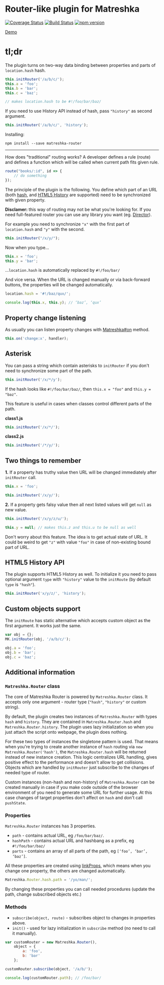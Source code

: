 Router-like plugin for Matreshka
============

[![Coverage Status](https://coveralls.io/repos/github/finom/matreshka-router/badge.svg?branch=master)](https://coveralls.io/github/finom/matreshka-router?branch=master) [![Build Status](https://travis-ci.org/finom/matreshka-router.svg?branch=master)](https://travis-ci.org/finom/matreshka-router) [![npm version](https://badge.fury.io/js/matreshka-router.svg)](https://badge.fury.io/js/matreshka-router)

[Demo](http://jsbin.com/pigihe/10/)

# tl;dr

The plugin turns on two-way data binding between properties and parts of ``location.hash`` hash.

```js
this.initRouter('/a/b/c/');
this.a = 'foo';
this.b = 'bar';
this.c = 'baz';

// makes location.hash to be #!/foo/bar/baz/
```

If you need to use History API instead of hash, pass ``"history"`` as second argument.


```js
this.initRouter('/a/b/c/', 'history');
```

Installing:
```
npm install --save matreshka-router
```
-------



How does "traditional" routing works? A developer defines a rule (route) and defines a function which will be called when current path fits given rule.

```js
route("books/:id", id => {
	// do something
});
```



The principle of the plugin is the following. You define which part of an URL (both [hash](https://developer.mozilla.org/ru/docs/Web/API/Window/location), and [HTML5 History](https://developer.mozilla.org/ru/docs/Web/API/History_API) are supported) need to be synchronized with given property.

**Disclamer:** this way of routing may not be what you're looking for. If you need full-featured router you can use any library you want (eg. [Director](https://github.com/flatiron/director)).

For example you need to synchronize ``"x"`` with the first part of ``location.hash`` and ``"y"`` with the second.

```js
this.initRouter("/x/y/");
```

Now  when you type...

```js
this.x = 'foo';
this.y = 'bar';
```

...``location.hash`` is automatically replaced by ``#!/foo/bar/``


And vice versa. When the URL is changed manually or via back-forward buttons, the properties will be changed automatically.

```js
location.hash = '#!/baz/qux/';

console.log(this.x, this.y); // ‘baz’, ‘qux’
```

## Property change listening

As usually you can listen property changes with [Matreshka#on](http://matreshka.io/#!Matreshka-on) method.

```js
this.on('change:x', handler);
```

## Asterisk

You can pass a string which contain asterisks to ``initRouter`` if you don't need to synchronize some part of the path.

```js
this.initRouter('/x/*/y');
```

If the hash looks like ``#!/foo/bar/baz/``, then ``this.x = "foo"`` and ``this.y = "baz"``.

This feature is useful in cases when classes control different parts of the path.


**class1.js**

```js
this.initRouter('/x/*/');
```

**class2.js**

```js
this.initRouter('/*/y/');
```

## Two things to remember

**1.** If a property has truthy value then URL will be changed immediately after ``initRouter`` call.


```js
this.x = 'foo';

this.initRouter('/x/y/');
```

**2.** If a property gets falsy value then all next listed values will get ``null`` as new value.

```js
this.initRouter('/x/y/z/u/');

this.y = null; // makes this.z and this.u to be null as well
```

Don't worry about this feature. The idea is to get actual state of URL. It could be weird to get ``"z"`` with value ``"foo"`` in case of non-existing bound part of URL.

## HTML5 History API

The plugin supports  HTML5 History as well. To initialize it you need to pass optional argument ``type`` with ``"history"`` value to the ``initRoute`` (by default ``type`` is ``"hash"``).

```js
this.initRouter('x/y/z/', 'history');
```


## Custom objects support

The ``initRoute`` has static alternative which accepts custom object as the first argument. It works just the same.


```js
var obj = {};
MK.initRouter(obj, '/a/b/c/');

obj.a = 'foo';
obj.b = 'bar';
obj.c = 'baz';
```

## Additional information

### ``Matreshka.Router`` class

The core of Matreshka Router is powered by  ``Matreshka.Router`` class. It accepts only one argument - router type (``"hash"``, ``"history"`` or custom string).

By default, the plugin creates two instances of ``Matreshka.Router`` with types ``hash`` and ``history``. They are contained in ``Matreshka.Router.hash`` and ``Matreshka.Router.history``. The plugin uses lazy initialization so when you just attach the script onto webpage, the plugin does nothing.

For these two types of instances the singletone pattern is used. That means when you're trying to create another instance of ``hash`` routing via ``new Matreshka.Router('hash')``, the ``Matreshka.Router.hash`` will be returned instead of new instance creation. This logic centralizes URL handling, gives positive effect to the performance and doesn't allow to get collisions. Objects which are handled by ``initRouter`` just subscribe to the changes of needed type of router.



Custom instances (non-hash and non-history) of ``Matreshka.Router`` can be created manually in case if you make code outside of the browser environment of you need to generate some URL for further usage. At this case changes of target properties don't affect on ``hash`` and don't call ``pushState``.

### Properties

``Matreshka.Router`` instances has 3 properties.

- ``path`` - contains actual URL, eg ``/foo/bar/baz/``.
- ``hashPath`` - contains actual URL and hashbang as a prefix, eg ``#!/foo/bar/baz/``
- ``parts`` - contains an array of all parts of the path, eg ``[‘foo’, ‘bar’, ‘baz’]``.

All these properties are created using [linkProps](https://matreshka.io/#!Matreshka-linkProps), which means when you change one property, the others are changed automatically.

```js
Matreshka.Router.hash.path = '/yo/man/';
```

By changing these properties you can call needed procedures (update the path, change subscribed objects etc.)

### Methods

- ``subscribe(object, route)`` - subscribes object to changes in properties above.
- ``init()`` - used for lazy initialization in  ``subscribe`` method (no need to call it manually).

```js
var customRouter = new Matreshka.Router(),
	object = {
		a: 'foo',
		b: 'bar'
	};

customRouter.subscribe(object, '/a/b/');

console.log(customRouter.path); // /foo/bar/

```
